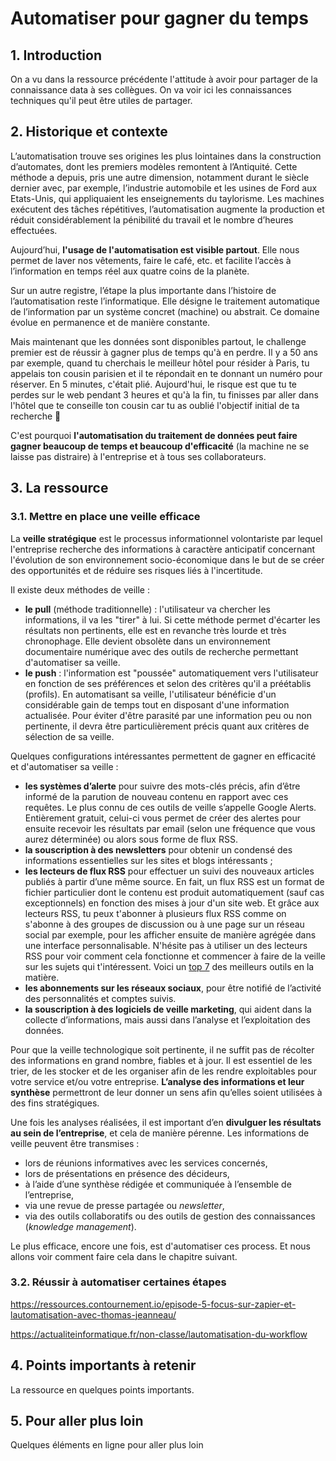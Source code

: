 # Automatiser pour gagner du temps

## 1. Introduction
On a vu dans la ressource précédente l'attitude à avoir pour partager de la connaissance data à ses collègues. On va voir ici les connaissances techniques qu'il peut être utiles de partager.

## 2. Historique et contexte
L’automatisation trouve ses origines les plus lointaines dans la construction d’automates, dont les premiers modèles remontent à l’Antiquité. Cette méthode a depuis, pris une autre dimension, notamment durant le siècle dernier avec, par exemple, l’industrie automobile et les usines de Ford aux Etats-Unis, qui appliquaient les enseignements du taylorisme. Les machines exécutent des tâches répétitives, l’automatisation augmente la production et réduit considérablement la pénibilité du travail et le nombre d’heures effectuées.

Aujourd’hui, **l'usage de l'automatisation est visible partout**. Elle nous permet de laver nos vêtements, faire le café, etc. et facilite l’accès à l’information en temps réel aux quatre coins de la planète. 

Sur un autre registre, l’étape la plus importante dans l’histoire de l’automatisation reste l’informatique. Elle désigne le traitement automatique de l’information par un système concret (machine) ou abstrait. Ce domaine évolue en permanence et de manière constante.

Mais maintenant que les données sont disponibles partout, le challenge premier est de réussir à gagner plus de temps qu'à en perdre. Il y a 50 ans par exemple, quand tu cherchais le meilleur hôtel pour résider à Paris, tu appelais ton cousin parisien et il te répondait en te donnant un numéro pour réserver. En 5 minutes, c'était plié. Aujourd'hui, le risque est que tu te perdes sur le web pendant 3 heures et qu'à la fin, tu finisses par aller dans l'hôtel que te conseille ton cousin car tu as oublié l'objectif initial de ta recherche 🤕

C'est pourquoi **l'automatisation du traitement de données peut faire gagner beaucoup de temps et beaucoup d'efficacité** (la machine ne se laisse pas distraire) à l'entreprise et à tous ses collaborateurs.

## 3. La ressource

### 3.1. Mettre en place une veille efficace

La **veille stratégique** est le processus informationnel volontariste par lequel l'entreprise recherche des informations à caractère anticipatif concernant l'évolution de son environnement socio-économique dans le but de se créer des opportunités et de réduire ses risques liés à l'incertitude.

Il existe deux méthodes de veille : 
- **le pull** (méthode traditionnelle) : l'utilisateur va chercher les informations, il va les "tirer" à lui. Si cette méthode permet d'écarter les résultats non pertinents, elle est en revanche très lourde et très chronophage. Elle devient obsolète dans un environnement documentaire numérique avec des outils de recherche permettant d'automatiser sa veille.
-  **le push** : l'information est "poussée" automatiquement vers l'utilisateur en fonction de ses préférences et selon des critères qu'il a préétablis (profils). En automatisant sa veille, l'utilisateur bénéficie d'un considérable gain de temps tout en disposant d'une information actualisée. Pour éviter d'être parasité par une information peu ou non pertinente, il devra être particulièrement précis quant aux critères de sélection de sa veille.

Quelques configurations intéressantes permettent de gagner en efficacité et d'automatiser sa veille :
- **les systèmes d’alerte** pour suivre des mots-clés précis, afin d’être informé de la parution de nouveau contenu en rapport avec ces requêtes. Le plus connu de ces outils de veille s’appelle Google Alerts. Entièrement gratuit, celui-ci vous permet de créer des alertes pour ensuite recevoir les résultats par email (selon une fréquence que vous aurez déterminée) ou alors sous forme de flux RSS.
- **la souscription à des newsletters** pour obtenir un condensé des informations essentielles sur les sites et blogs intéressants ;
- **les lecteurs de flux RSS** pour effectuer un suivi des nouveaux articles publiés à partir d’une même source. En fait, un flux RSS est un format de fichier particulier dont le contenu est produit automatiquement (sauf cas exceptionnels) en fonction des mises à jour d'un site web. Et grâce aux lecteurs RSS, tu peux t'abonner à plusieurs flux RSS comme on s'abonne à des groupes de discussion ou à une page sur un réseau social par exemple, pour les afficher ensuite de manière agrégée dans une interface personnalisable. N'hésite pas à utiliser un des lecteurs RSS pour voir comment cela fonctionne et commencer à faire de la veille sur les sujets qui t'intéressent. Voici un [top 7](https://www.e-works.fr/blog/meilleures-lecteurs-de-flux-rss/) des meilleurs outils en la matière.
- **les abonnements sur les réseaux sociaux**, pour être notifié de l’activité des personnalités et comptes suivis.
- **la souscription à des logiciels de veille marketing**, qui aident dans la collecte d’informations, mais aussi dans l’analyse et l’exploitation des données.

Pour que la veille technologique soit pertinente, il ne suffit pas de récolter des informations en grand nombre, fiables et à jour. Il est essentiel de les trier, de les stocker et de les organiser afin de les rendre exploitables pour votre service et/ou votre entreprise. **L’analyse des informations et leur synthèse** permettront de leur donner un sens afin qu’elles soient utilisées à des fins stratégiques.

Une fois les analyses réalisées, il est important d’en **divulguer les résultats au sein de l’entreprise**, et cela de manière pérenne. Les informations de veille peuvent être transmises :
- lors de réunions informatives avec les services concernés,
- lors de présentations en présence des décideurs,
- à l’aide d’une synthèse rédigée et communiquée à l’ensemble de l’entreprise,
- via une revue de presse partagée ou *newsletter*,
- via des outils collaboratifs ou des outils de gestion des connaissances (*knowledge management*).

Le plus efficace, encore une fois, est d'automatiser ces process. Et nous allons voir comment faire cela dans le chapitre suivant. 

### 3.2. Réussir à automatiser certaines étapes



https://ressources.contournement.io/episode-5-focus-sur-zapier-et-lautomatisation-avec-thomas-jeanneau/

https://actualiteinformatique.fr/non-classe/lautomatisation-du-workflow



## 4. Points importants à retenir
La ressource en quelques points importants.

## 5. Pour aller plus loin
Quelques éléments en ligne pour aller plus loin


